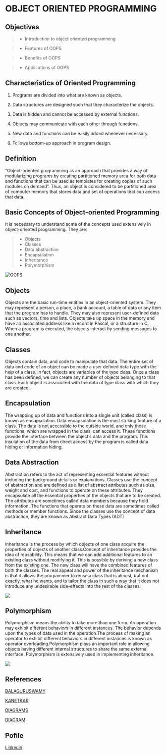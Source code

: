 # OBJECT ORIENTED PROGRAMMING

## Objectives

> - Introduction to object oriented programming
 
> - Features of OOPS
 
> - Benefits of OOPS
 
> - Applications of OOPS

## Characteristics of Oriented Programming


  1. Programs are divided into what are known as objects.

  1. Data structures are designed such that they characterize the objects.

  1. Data is hidden and cannot be accessed by external functions.

  1. Objects may communicate with each other through functions.

  1. New data and functions can be easily added whenever necessary.

  1. Follows bottom-up approach in program design.

## Definition

  “Object-oriented programming as an approach that provides a way of
  modularizing programs by creating partitioned memory area for both data and functions that
  can be used as templates for creating copies of such modules on demand”.
  Thus, an object is considered to be partitioned area of computer memory that stores
  data and set of operations that can access that data. 
  
## Basic Concepts of Object-oriented Programming

  It is necessary to understand some of the concepts used extensively in object-oriented
  programming. They are:
 
> - Objects
> - Classes
> - Data abstraction
> - Encapsulation
> - Inheritance
> - Polymorphism
 
![OOPS](https://media.geeksforgeeks.org/wp-content/cdn-uploads/20190717114649/Object-Oriented-Programming-Concepts.jpg) 

## Objects

Objects are the basic run-time entities in an object-oriented system. They may
represent a person, a place, a bank account, a table of data or any item that the program has to
handle. They may also represent user-defined data such as vectors, time and lists. Objects take
up space in the memory and have an associated address like a record in Pascal, or a structure
in C. When a program is executed, the objects interact by sending messages to one another.


## Classes

Objects contain data, and code to manipulate that data. The entire set of data and code
of an object can be made a user defined data type with the help of a class. In fact, objects are
variables of the type class. Once a class has been defined, we can create any number of
objects belonging to that class. Each object is associated with the data of type class with
which they are created.

## Encapsulation

The wrapping up of data and functions into a single unit (called class) is known as
encapsulation. Data encapsulation is the most striking feature of a class. The data is not
accessible to the outside world, and only those functions, which are wrapped in the class, can
access it. These functions provide the interface between the object’s data and the program.
This insulation of the data from direct access by the program is called data hiding or
information hiding.

## Data Abstraction

Abstraction refers to the act of representing essential features without including the
background details or explanations. Classes use the concept of abstraction and are defined as a
list of abstract attributes such as size, weight and cost, and functions to operate on these
attributes. They encapsulate all the essential properties of the objects that are to be created.
The attributes are sometimes called data members because they hold information. The
functions that operate on these data are sometimes called methods or member functions. Since
the classes use the concept of data abstraction, they are known as Abstract Data Types (ADT)


## Inheritance

Inheritance is the process by which objects of one class acquire the properties of
objects of another class.Concept of inheritance provides the idea of reusability. This means that we can add
additional features to an existing class without modifying it. This is possible by deriving a
new class from the existing one. The new class will have the combined features of both the
classes. The real appeal and power of the inheritance mechanism is that it allows the
programmer to reuse a class that is almost, but not exactly, what he wants, and to tailor the
class in such a way that it does not introduce any undesirable side-effects into the rest of the
classes.

![](https://static.javatpoint.com/cpp/images/cpp-inheritance.png)

## Polymorphism

Polymorphism means the ability to take more than one form. An operation may exhibit
different behaviors in different instances. The behavior depends upon the types of data used in
the operation.The process of making an operator to exhibit different behaviors in different
instances is known as operator overloading.Polymorphism plays an important role in allowing objects having different
internal structures to share the same external interface. Polymorphism is extensively used in implementing inheritance.

![](https://static.javatpoint.com/cpp/images/cpp-polymorphism.png)

## References

[BALAGURUSWAMY](https://www.pdfdrive.com/balaguruswamy-oop-with-c-e26350490.html)

[KANETKAR](https://www.academia.edu/37536165/let_us_c_yashwant_kanetkar.pdf)

[DIAGRAMS](https://www.geeksforgeeks.org/object-oriented-programming-oops-concept-in-java/)

[DIAGRAM](https://www.javatpoint.com/cpp-polymorphism)

## Pofile

[Linkedin](https://www.linkedin.com/in/kamal-reddy-80b280157)
